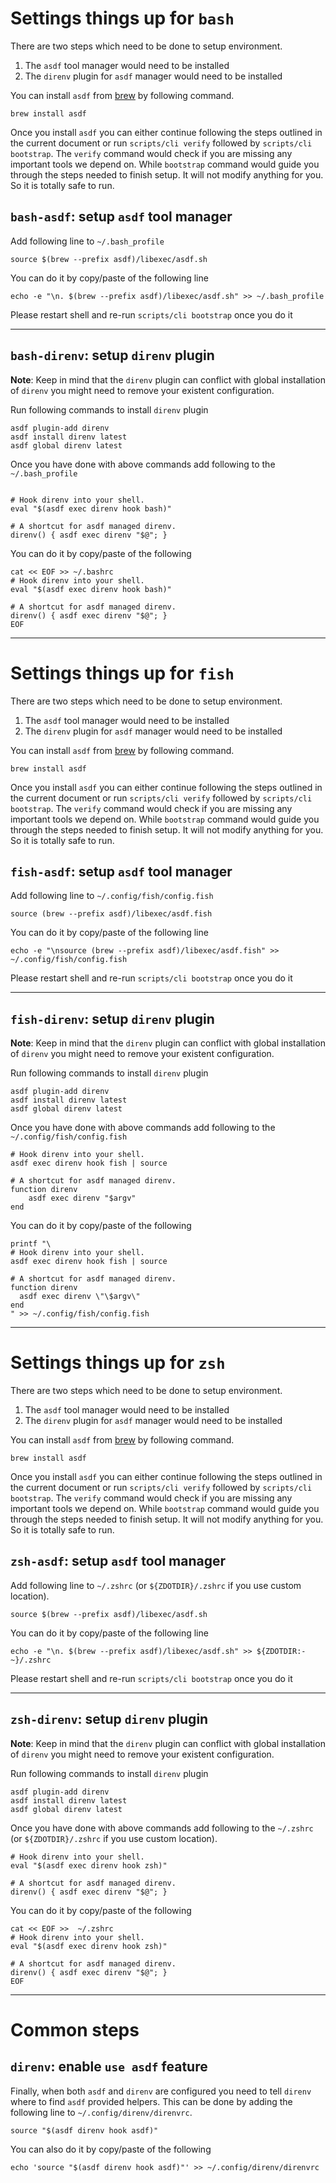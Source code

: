 # Settings things up for `bash`

There are two steps which need to be done to setup environment.

1. The `asdf` tool manager would need to be installed
2. The `direnv` plugin for `asdf` manager would need to be installed

You can install `asdf` from [brew](https://brew.sh/) by following command.

```shell
brew install asdf
```

Once you install `asdf` you can either continue following the steps outlined in the current document or run `scripts/cli verify` followed by `scripts/cli bootstrap`. The `verify` command would check if you are missing any important tools we depend on. While `bootstrap` command would guide you through the steps needed to finish setup. It will not modify anything for you. So it is totally safe to run.

## `bash-asdf`: setup `asdf` tool manager

Add following line to `~/.bash_profile`

```
source $(brew --prefix asdf)/libexec/asdf.sh
```

You can do it by copy/paste of the following line

```
echo -e "\n. $(brew --prefix asdf)/libexec/asdf.sh" >> ~/.bash_profile
```

Please restart shell and re-run `scripts/cli bootstrap` once you do it

---

## `bash-direnv`: setup `direnv` plugin

**Note**: Keep in mind that the `direnv` plugin can conflict with global installation of `direnv` you might need to remove your existent configuration.

Run following commands to install `direnv` plugin

```shell
asdf plugin-add direnv
asdf install direnv latest
asdf global direnv latest
```

Once you have done with above commands add following to the `~/.bash_profile`

```

# Hook direnv into your shell.
eval "$(asdf exec direnv hook bash)"

# A shortcut for asdf managed direnv.
direnv() { asdf exec direnv "$@"; }
```

You can do it by copy/paste of the following

```
cat << EOF >> ~/.bashrc
# Hook direnv into your shell.
eval "$(asdf exec direnv hook bash)"

# A shortcut for asdf managed direnv.
direnv() { asdf exec direnv "$@"; }
EOF
```

---

# Settings things up for `fish`

There are two steps which need to be done to setup environment.

1. The `asdf` tool manager would need to be installed
2. The `direnv` plugin for `asdf` manager would need to be installed

You can install `asdf` from [brew](https://brew.sh/) by following command.

```shell
brew install asdf
```

Once you install `asdf` you can either continue following the steps outlined in the current document or run `scripts/cli verify` followed by `scripts/cli bootstrap`. The `verify` command would check if you are missing any important tools we depend on. While `bootstrap` command would guide you through the steps needed to finish setup. It will not modify anything for you. So it is totally safe to run.

## `fish-asdf`: setup `asdf` tool manager

Add following line to `~/.config/fish/config.fish`

```
source (brew --prefix asdf)/libexec/asdf.fish
```

You can do it by copy/paste of the following line

```
echo -e "\nsource (brew --prefix asdf)/libexec/asdf.fish" >>  ~/.config/fish/config.fish
```

Please restart shell and re-run `scripts/cli bootstrap` once you do it

---

## `fish-direnv`: setup `direnv` plugin

**Note**: Keep in mind that the `direnv` plugin can conflict with global installation of `direnv` you might need to remove your existent configuration.

Run following commands to install `direnv` plugin

```shell
asdf plugin-add direnv
asdf install direnv latest
asdf global direnv latest
```

Once you have done with above commands add following to the `~/.config/fish/config.fish`

```
# Hook direnv into your shell.
asdf exec direnv hook fish | source

# A shortcut for asdf managed direnv.
function direnv
    asdf exec direnv "$argv"
end
```

You can do it by copy/paste of the following

```
printf "\
# Hook direnv into your shell.
asdf exec direnv hook fish | source

# A shortcut for asdf managed direnv.
function direnv
  asdf exec direnv \"\$argv\"
end
" >> ~/.config/fish/config.fish
```

---

# Settings things up for `zsh`

There are two steps which need to be done to setup environment.

1. The `asdf` tool manager would need to be installed
2. The `direnv` plugin for `asdf` manager would need to be installed

You can install `asdf` from [brew](https://brew.sh/) by following command.

```shell
brew install asdf
```

Once you install `asdf` you can either continue following the steps outlined in the current document or run `scripts/cli verify` followed by `scripts/cli bootstrap`. The `verify` command would check if you are missing any important tools we depend on. While `bootstrap` command would guide you through the steps needed to finish setup. It will not modify anything for you. So it is totally safe to run.

## `zsh-asdf`: setup `asdf` tool manager

Add following line to `~/.zshrc` (or `${ZDOTDIR}/.zshrc` if you use custom location).

```
source $(brew --prefix asdf)/libexec/asdf.sh
```

You can do it by copy/paste of the following line

```
echo -e "\n. $(brew --prefix asdf)/libexec/asdf.sh" >> ${ZDOTDIR:-~}/.zshrc
```

Please restart shell and re-run `scripts/cli bootstrap` once you do it

---

## `zsh-direnv`: setup `direnv` plugin

**Note**: Keep in mind that the `direnv` plugin can conflict with global installation of `direnv` you might need to remove your existent configuration.

Run following commands to install `direnv` plugin

```shell
asdf plugin-add direnv
asdf install direnv latest
asdf global direnv latest
```

Once you have done with above commands add following to the  `~/.zshrc` (or `${ZDOTDIR}/.zshrc` if you use custom location).

```
# Hook direnv into your shell.
eval "$(asdf exec direnv hook zsh)"

# A shortcut for asdf managed direnv.
direnv() { asdf exec direnv "$@"; }
```

You can do it by copy/paste of the following

```
cat << EOF >>  ~/.zshrc
# Hook direnv into your shell.
eval "$(asdf exec direnv hook zsh)"

# A shortcut for asdf managed direnv.
direnv() { asdf exec direnv "$@"; }
EOF
```

---

# Common steps

## `direnv`: enable `use asdf` feature

Finally, when both `asdf` and `direnv` are configured you need to tell `direnv` where to find `asdf` provided helpers. This can be done by adding the following line to `~/.config/direnv/direnvrc`.

```
source "$(asdf direnv hook asdf)"
```

You can also do it by copy/paste of the following

```
echo 'source "$(asdf direnv hook asdf)"' >> ~/.config/direnv/direnvrc
```